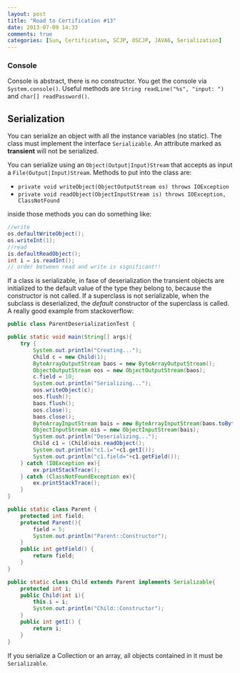 ```yaml
---
layout: post
title: "Road to Certification #13"
date: 2013-07-09 14:33
comments: true
categories: [Sun, Certification, SCJP, OSCJP, JAVA6, Serialization]
---
```

### Console
Console is abstract, there is no constructor. You get the console via `System.console()`. Useful methods are `String readLine("%s", "input: ")` and `char[] readPassword()`.

## Serialization
You can serialize an object with all the instance variables (no static). The class must implement the interface `Serializable`. An attribute marked as **transient** will not be serialized.
<!-- more -->
You can serialize using an `Object(Output|Input)Stream` that accepts as input a `File(Output|Input)Stream`. Methods to put into the class are:

* `private void writeObject(ObjectOutputStream os) throws IOException`
* `private void readObject(ObjectInputStream is) throws IOException, ClassNotFound`

inside those methods you can do something like:

``` java
//write
os.defaultWriteObject();
os.writeInt(1);
//read
is.defaultReadObject();
int i = is.readInt();
// order between read and write is significant!!
```

If a class is serializable, in fase of deserialization the transient objects are initialized to the default value of the type they belong to, because the constructor is not called. If a superclass is not serializable, when the subclass is deserialized, the *default* constructor of the superclass is called. A really good example from stackoverflow:

``` java
public class ParentDeserializationTest {

public static void main(String[] args){
    try {
        System.out.println("Creating...");
        Child c = new Child(1);
        ByteArrayOutputStream baos = new ByteArrayOutputStream();
        ObjectOutputStream oos = new ObjectOutputStream(baos);
        c.field = 10;
        System.out.println("Serializing...");
        oos.writeObject(c);
        oos.flush();
        baos.flush();
        oos.close();
        baos.close();
        ByteArrayInputStream bais = new ByteArrayInputStream(baos.toByteArray());
        ObjectInputStream ois = new ObjectInputStream(bais);
        System.out.println("Deserializing...");
        Child c1 = (Child)ois.readObject();
        System.out.println("c1.i="+c1.getI());
        System.out.println("c1.field="+c1.getField());
    } catch (IOException ex){
        ex.printStackTrace();
    } catch (ClassNotFoundException ex){
        ex.printStackTrace();
    }
}

public static class Parent {
    protected int field;
    protected Parent(){
        field = 5;
        System.out.println("Parent::Constructor");
    }
    public int getField() {
        return field;
    }
}

public static class Child extends Parent implements Serializable{
    protected int i;
    public Child(int i){
        this.i = i;
        System.out.println("Child::Constructor");
    }
    public int getI() {
        return i;
    }
}
```

If you serialize a Collection or an array, all objects contained in it must be `Serializable`.
